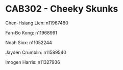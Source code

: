 # CAB302 - Cheeky Skunks

Chen-Hsiang Lien: n11967480

Fan-Bo Kong: n11968991

Noah Sixx: n11052244

Jayden Crumblin: n11589540

Imogen Harris: n11327936 
